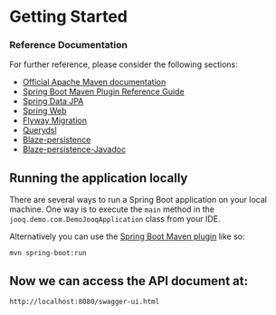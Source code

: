 # Getting Started

### Reference Documentation

For further reference, please consider the following sections:

* [Official Apache Maven documentation](https://maven.apache.org/guides/index.html)
* [Spring Boot Maven Plugin Reference Guide](https://docs.spring.io/spring-boot/docs/2.7.0-SNAPSHOT/maven-plugin/reference/html/)
* [Spring Data JPA](https://docs.spring.io/spring-boot/docs/2.6.4/reference/htmlsingle/#boot-features-jpa-and-spring-data)
* [Spring Web](https://docs.spring.io/spring-boot/docs/2.6.4/reference/htmlsingle/#boot-features-developing-web-applications)
* [Flyway Migration](https://docs.spring.io/spring-boot/docs/2.6.4/reference/htmlsingle/#howto-execute-flyway-database-migrations-on-startup)
* [Querydsl](http://querydsl.com/)
* [Blaze-persistence](https://persistence.blazebit.com/documentation/1.6/core/manual/en_US/index.html)
* [Blaze-persistence-Javadoc](https://javadoc.io/doc/com.blazebit/blaze-persistence-integration-querydsl-expressions/latest)

## Running the application locally

There are several ways to run a Spring Boot application on your local machine. One way is to execute
the `main` method in the `jooq.demo.com.DemoJooqApplication` class from your IDE.

Alternatively you can use
the [Spring Boot Maven plugin](https://docs.spring.io/spring-boot/docs/current/reference/html/build-tool-plugins-maven-plugin.html)
like so:

```shell
mvn spring-boot:run
```

## Now we can access the API document at:

```
http://localhost:8080/swagger-ui.html
```
